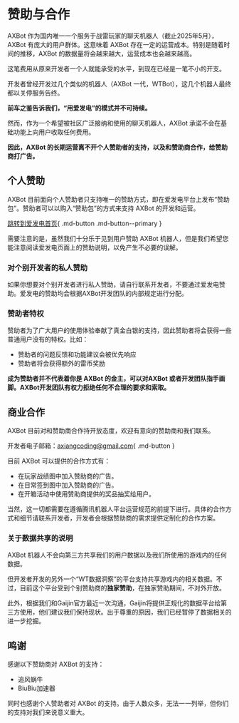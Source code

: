 # 赞助与合作

AXBot 作为国内唯一一个服务于战雷玩家的聊天机器人（截止2025年5月），AXBot 有庞大的用户群体。这意味着 AXBot 存在一定的运营成本。特别是随着时间的推移，AXBot 的数据量将会越来越大，运营成本也会越来越高。

这笔费用从原来开发者一个人就能承受的水平，到现在已经是一笔不小的开支。

开发者曾经开发过几个类似的机器人（AXBot 一代，WTBot），这几个机器人最终都以关停服务告终。

**前车之鉴告诉我们，“用爱发电”的模式并不可持续。**

然而，作为一个希望被社区广泛接纳和使用的聊天机器人，AXBot 承诺不会在基础功能上向用户收取任何费用。

**因此，AXBot 的长期运营离不开个人赞助者的支持，以及和赞助商合作，给赞助商打广告。**

## 个人赞助

AXBot 目前面向个人赞助者只支持唯一的赞助方式，即在爱发电平台上发布“赞助包”。赞助者可以以购入“赞助包”的方式来支持 AXBot 的开发和运营。

[跳转到爱发电首页](https://ifdian.net/a/axbot?tab=home){ .md-button .md-button--primary }

需要注意的是，虽然我们十分乐于见到用户赞助 AXBot 机器人，但是我们希望您能注意阅读爱发电页面上的赞助说明，以免产生不必要的误解。

### 对个别开发者的私人赞助

如果你想要对个别开发者进行私人赞助，请自行联系开发者，不要通过爱发电赞助。爱发电的赞助均会根据AXBot开发团队的内部规定进行分配。

### 赞助者特权

赞助者为了广大用户的使用体验奉献了真金白银的支持，因此赞助者将会获得一些普通用户没有的特权。比如：

- 赞助者的问题反馈和功能建议会被优先响应
- 赞助者将会获得额外的雷币奖励

**成为赞助者并不代表着你是 AXBot 的金主，可以对AXBot 或者开发团队指手画脚。AXBot开发团队有权力拒绝任何不合理的要求和索取。**

## 商业合作

AXBot 目前对和赞助商合作持开放态度，欢迎有意向的赞助商和我们联系。

开发者电子邮箱：[axiangcoding@gmail.com](mailto:axiangcoding@gmail.com){ .md-button }

目前 AXBot 可以提供的合作方式有：

- 在玩家战绩图中加入赞助商的广告。
- 在日常签到图中加入赞助商的广告。
- 在开箱活动中使用赞助商提供的奖品抽奖给用户。

当然，这一切都需要在遵循腾讯机器人平台运营规范的前提下进行。具体的合作方式和细节请联系开发者，开发者会根据赞助商的需求提供定制化的合作方案。

### 关于数据共享的说明

AXBot 机器人不会向第三方共享我们的用户数据以及我们所使用的游戏内的任何数据。

但开发者开发的另外一个“WT数据洞察”的平台支持共享游戏内的相关数据。不过，目前这个平台受到个别赞助商的**独家赞助**，在独家赞助期间，不对外开放。

此外，根据我们和Gaijin官方最近一次沟通，Gaijin将提供正规化的数据平台给第三方使用，他们建议我们保持现状。出于尊重的原因，我们已经暂停了数据相关的进一步挖掘。

## 鸣谢

感谢以下赞助商对 AXBot 的支持：

- 追风蜗牛
- BiuBiu加速器

同时也感谢个人赞助者对 AXBot 的支持。由于人数众多，无法一一列举，但你们的支持对我们来说意义重大。
